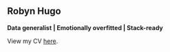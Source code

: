 ## Robyn Hugo

**Data generalist | Emotionally overfitted | Stack-ready**

View my CV [here](https://github.com/effofeks/effofeks/blob/main/Robyn_Hugo_CV.pdf).
